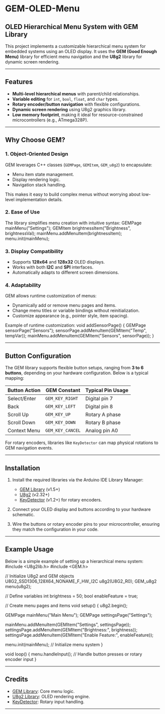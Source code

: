 # GEM-OLED-Menu
## **OLED Hierarchical Menu System with GEM Library**

This project implements a customizable hierarchical menu system for embedded systems using an OLED display. It uses the **GEM (Good Enough Menu)** library for efficient menu navigation and the **U8g2** library for dynamic screen rendering.

---

## **Features**
- **Multi-level hierarchical menus** with parent/child relationships.
- **Variable editing** for `int`, `bool`, `float`, and `char` types.
- **Rotary encoder/button navigation** with flexible configurations.
- **Dynamic screen rendering** using U8g2 graphics library.
- **Low memory footprint**, making it ideal for resource-constrained microcontrollers (e.g., ATmega328P).

---

## **Why Choose GEM?**

### 1. **Object-Oriented Design**
GEM leverages C++ classes (`GEMPage`, `GEMItem`, `GEM_u8g2`) to encapsulate:
- Menu item state management.
- Display rendering logic.
- Navigation stack handling.

This makes it easy to build complex menus without worrying about low-level implementation details.

### 2. **Ease of Use**
The library simplifies menu creation with intuitive syntax:
GEMPage mainMenu("Settings");
GEMItem brightnessItem("Brightness", brightnessVal);
mainMenu.addMenuItem(brightnessItem);
menu.init(mainMenu);


### 3. **Display Compatibility**
- Supports **128x64** and **128x32** OLED displays.
- Works with both **I2C** and **SPI** interfaces.
- Automatically adapts to different screen dimensions.

### 4. **Adaptability**
GEM allows runtime customization of menus:
- Dynamically add or remove menu pages and items.
- Change menu titles or variable bindings without reinitialization.
- Customize appearance (e.g., pointer style, item spacing).

Example of runtime customization:
void addSensorPage() {
GEMPage sensorPage("Sensors");
sensorPage.addMenuItem(GEMItem("Temp", tempVar));
mainMenu.addMenuItem(GEMItem("Sensors", sensorPage));
}


---

## **Button Configuration**

The GEM library supports flexible button setups, ranging from **3 to 6 buttons**, depending on your hardware configuration. Below is a typical mapping:

| Button Action      | GEM Constant      | Typical Pin Usage |
|--------------------|-------------------|-------------------|
| Select/Enter       | `GEM_KEY_RIGHT`   | Digital pin 7     |
| Back               | `GEM_KEY_LEFT`    | Digital pin 8     |
| Scroll Up          | `GEM_KEY_UP`      | Rotary A phase    |
| Scroll Down        | `GEM_KEY_DOWN`    | Rotary B phase    |
| Context Menu       | `GEM_KEY_CANCEL`  | Analog pin A0     |

For rotary encoders, libraries like `KeyDetector` can map physical rotations to GEM navigation events.

---

## **Installation**

1. Install the required libraries via the Arduino IDE Library Manager:
   - [GEM Library](https://github.com/Spirik/GEM) (v1.5+)
   - [U8g2](https://github.com/olikraus/u8g2) (v2.32+)
   - [KeyDetector](https://github.com/mathertel/RotaryEncoder) (v1.2+) for rotary encoders.

2. Connect your OLED display and buttons according to your hardware schematic.

3. Wire the buttons or rotary encoder pins to your microcontroller, ensuring they match the configuration in your code.

---

## **Example Usage**

Below is a simple example of setting up a hierarchical menu system:
#include <U8g2lib.h>
#include <GEM.h>

// Initialize U8g2 and GEM objects
U8G2_SSD1306_128X64_NONAME_F_HW_I2C u8g2(U8G2_R0);
GEM_u8g2 menu(u8g2);

// Define variables
int brightness = 50;
bool enableFeature = true;

// Create menu pages and items
void setup() {
u8g2.begin();

GEMPage mainMenu("Main Menu");
GEMPage settingsPage("Settings");

mainMenu.addMenuItem(GEMItem("Settings", settingsPage));
settingsPage.addMenuItem(GEMItem("Brightness:", brightness));
settingsPage.addMenuItem(GEMItem("Enable Feature:", enableFeature));

menu.init(mainMenu); // Initialize menu system
}

void loop() {
menu.handleInput(); // Handle button presses or rotary encoder input
}

---

## **Credits**
- [GEM Library](https://github.com/Spirik/GEM): Core menu logic.
- [U8g2 Library](https://github.com/olikraus/u8g2): OLED rendering engine.
- [KeyDetector](https://github.com/mathertel/RotaryEncoder): Rotary input handling.

---
